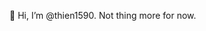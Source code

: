👋 Hi, I’m @thien1590. Not thing more for now.

<!---
thien1590/thien1590 is a ✨ special ✨ repository because its `README.md` (this file) appears on your GitHub profile.
You can click the Preview link to take a look at your changes.
--->
